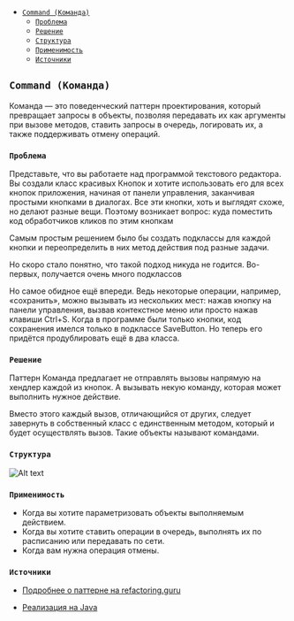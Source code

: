 <!-- TOC -->
  * [`Command (Команда)`](#command-команда)
    * [`Проблема`](#проблема)
    * [`Решение`](#решение)
    * [`Структура`](#структура)
    * [`Применимость`](#применимость)
    * [`Источники`](#источники)
<!-- TOC -->

## `Command (Команда)`

Команда — это поведенческий паттерн проектирования, который превращает запросы в объекты, позволяя 
передавать их как аргументы при вызове методов, ставить запросы в очередь, логировать их, а также 
поддерживать отмену операций.

### `Проблема`

Представьте, что вы работаете над программой текстового редактора. 
Вы создали класс красивых Кнопок и хотите использовать его для всех кнопок приложения, начиная от панели управления, 
заканчивая простыми кнопками в диалогах. Все эти кнопки, хоть и выглядят схоже, но делают разные вещи. 
Поэтому возникает вопрос: куда поместить код обработчиков кликов по этим кнопкам

Самым простым решением было бы создать подклассы для каждой кнопки и переопределить в них метод действия под разные задачи.

Но скоро стало понятно, что такой подход никуда не годится. Во-первых, получается очень много подклассов

Но самое обидное ещё впереди. Ведь некоторые операции, например, «сохранить», можно вызывать из нескольких мест: 
нажав кнопку на панели управления, вызвав контекстное меню или просто нажав клавиши Ctrl+S. 
Когда в программе были только кнопки, код сохранения имелся только в подклассе SaveButton. 
Но теперь его придётся продублировать ещё в два класса.

### `Решение`

Паттерн Команда предлагает не отправлять вызовы напрямую на хендлер каждой из кнопок. А вызывать некую команду, которая
может выполнить нужное действие. 

Вместо этого каждый вызов, отличающийся от других, следует завернуть в собственный класс с единственным методом, 
который и будет осуществлять вызов. Такие объекты называют командами.

### `Структура`

![Alt text](https://refactoring.guru/images/patterns/diagrams/command/example-2x.png)

### `Применимость`
 
- Когда вы хотите параметризовать объекты выполняемым действием.
- Когда вы хотите ставить операции в очередь, выполнять их по расписанию или передавать по сети.
- Когда вам нужна операция отмены.

### `Источники`

- [Подробнее о паттерне на refactoring.guru](https://refactoring.guru/ru/design-patterns/command)

- [Реализация на Java](https://refactoring.guru/ru/design-patterns/command/java/example)